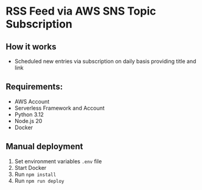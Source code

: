 # RSS Feed via AWS SNS Topic Subscription

## How it works

- Scheduled new entries via subscription on daily basis providing title and link

## Requirements:

- AWS Account
- Serverless Framework and Account
- Python 3.12
- Node.js 20
- Docker

## Manual deployment

1. Set environment variables `.env` file
2. Start Docker
3. Run `npm install`
4. Run `npm run deploy`
